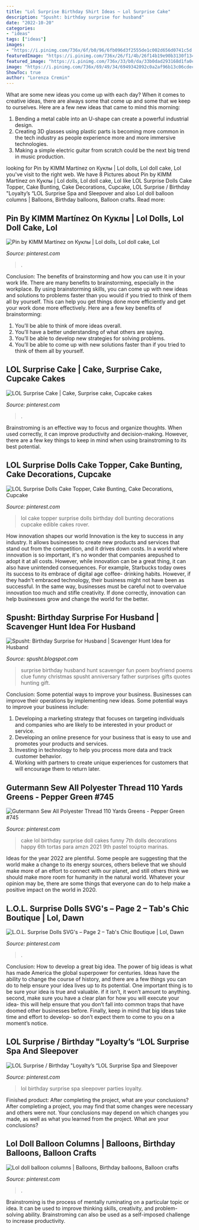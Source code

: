 ```yaml
---
title: "Lol Surprise Birthday Shirt Ideas ~ Lol Surprise Cake"
description: "Spusht: birthday surprise for husband"
date: "2022-10-20"
categories:
- "ideas"
tags: ["ideas"]
images:
- "https://i.pinimg.com/736x/6f/b0/96/6fb096d3f2555de1c002d656d0741c5d.jpg"
featuredImage: "https://i.pinimg.com/736x/26/f1/4b/26f14b19e90b3130f134907fca011596.jpg"
featured_image: "https://i.pinimg.com/736x/33/b0/da/33b0dad293168d1fa0c969858500ea97.jpg"
image: "https://i.pinimg.com/736x/69/49/34/6949342092c0a2af96b13c06cdec4d3b.jpg"
ShowToc: true
author: "Lorenza Cremin"
---
```



What are some new ideas you come up with each day?
When it comes to creative ideas, there are always some that come up and some that we keep to ourselves. Here are a few new ideas that came to mind this morning: 
1. Bending a metal cable into an U-shape can create a powerful industrial design.
2. Creating 3D glasses using plastic parts is becoming more common in the tech industry as people experience more and more immersive technologies.
3. Making a simple electric guitar from scratch could be the next big trend in music production.

	

		
looking for Pin by KIMM Martínez on Куклы | Lol dolls, Lol doll cake, Lol you've visit to the right web. We have 8 Pictures about Pin by KIMM Martínez on Куклы | Lol dolls, Lol doll cake, Lol like LOL Surprise Dolls Cake Topper, Cake Bunting, Cake Decorations, Cupcake, LOL Surprise / Birthday &quot;Loyalty’s “LOL Surprise Spa and Sleepover and also Lol doll balloon columns | Balloons, Birthday balloons, Balloon crafts. Read more:
		
    
## Pin By KIMM Martínez On Куклы | Lol Dolls, Lol Doll Cake, Lol

<img loading=lazy src="https://i.pinimg.com/736x/6f/b0/96/6fb096d3f2555de1c002d656d0741c5d.jpg" onerror="this.onerror=null;this.src='https://tse1.mm.bing.net/th?id=OIP.NYNapvXaEqh4IEQ2wgqYuwAAAA&amp;pid=15.1';" alt="Pin by KIMM Martínez on Куклы | Lol dolls, Lol doll cake, Lol">

_Source: pinterest.com_

>. 

	

Conclusion: The benefits of brainstorming and how you can use it in your work life.
There are many benefits to brainstorming, especially in the workplace. By using brainstorming skills, you can come up with new ideas and solutions to problems faster than you would if you tried to think of them all by yourself. This can help you get things done more efficiently and get your work done more effectively. Here are a few key benefits of brainstorming:
1. You’ll be able to think of more ideas overall.
2. You’ll have a better understanding of what others are saying.
3. You’ll be able to develop new strategies for solving problems.
4. You’ll be able to come up with new solutions faster than if you tried to think of them all by yourself.

    
## LOL Surprise Cake | Cake, Surprise Cake, Cupcake Cakes

<img loading=lazy src="https://i.pinimg.com/736x/69/49/34/6949342092c0a2af96b13c06cdec4d3b.jpg" onerror="this.onerror=null;this.src='https://tse2.mm.bing.net/th?id=OIP.CLqeEIsmA02Bb3B_bFyr9QHaLG&amp;pid=15.1';" alt="LOL Surprise Cake | Cake, Surprise cake, Cupcake cakes">

_Source: pinterest.com_

>. 

	

Brainstroming is an effective way to focus and organize thoughts. When used correctly, it can improve productivity and decision-making. However, there are a few key things to keep in mind when using brainstroming to its best potential.

    
## LOL Surprise Dolls Cake Topper, Cake Bunting, Cake Decorations, Cupcake

<img loading=lazy src="https://i.pinimg.com/736x/2a/5a/1d/2a5a1d76a517f7bc8cd12bdcd0bb6e2c.jpg" onerror="this.onerror=null;this.src='https://tse2.mm.bing.net/th?id=OIP.1ls6Dq0To9c3-pnzakzoHwHaHa&amp;pid=15.1';" alt="LOL Surprise Dolls Cake Topper, Cake Bunting, Cake Decorations, Cupcake">

_Source: pinterest.com_

>lol cake topper surprise dolls birthday doll bunting decorations cupcake edible cakes rover. 

	

How innovation shapes our world
Innovation is the key to success in any industry. It allows businesses to create new products and services that stand out from the competition, and it drives down costs. In a world where innovation is so important, it's no wonder that companies arepushed to adopt it at all costs. However, while innovation can be a great thing, it can also have unintended consequences. For example, Starbucks today owes its success to its embrace of digital age coffee- drinking habits. However, if they hadn't embraced technology, their business might not have been as successful. In the same way, businesses must be careful not to overvalue innovation too much and stifle creativity. If done correctly, innovation can help businesses grow and change the world for the better.

    
## Spusht: Birthday Surprise For Husband | Scavenger Hunt Idea For Husband

<img loading=lazy src="https://1.bp.blogspot.com/-gPryoN681Fs/T-Sa6MXQVEI/AAAAAAAAFR4/ozrpVPdqUaY/s1600/9+treasure+hunt+clue+&amp;+poem+for+kitchenaid.jpg" onerror="this.onerror=null;this.src='https://tse2.mm.bing.net/th?id=OIP.jEjynyh8B6Dq8E5pr_sOwgHaJO&amp;pid=15.1';" alt="Spusht: Birthday Surprise for Husband | Scavenger Hunt Idea for Husband">

_Source: spusht.blogspot.com_

>surprise birthday husband hunt scavenger fun poem boyfriend poems clue funny christmas spusht anniversary father surprises gifts quotes hunting gift. 

	

Conclusion: Some potential ways to improve your business.
Businesses can improve their operations by implementing new ideas. Some potential ways to improve your business include:
1. Developing a marketing strategy that focuses on targeting individuals and companies who are likely to be interested in your product or service.
2. Developing an online presence for your business that is easy to use and promotes your products and services.
3. Investing in technology to help you process more data and track customer behavior.
4. Working with partners to create unique experiences for customers that will encourage them to return later.

    
## Gutermann Sew All Polyester Thread 110 Yards Greens - Pepper Green #745

<img loading=lazy src="https://i.pinimg.com/736x/26/f1/4b/26f14b19e90b3130f134907fca011596.jpg" onerror="this.onerror=null;this.src='https://tse3.mm.bing.net/th?id=OIP.ci-qguZMa3KvR8lwPUkhaQHaJE&amp;pid=15.1';" alt="Gutermann Sew All Polyester Thread 110 Yards Greens - Pepper Green #745">

_Source: pinterest.com_

>cake lol birthday surprise doll cakes funny 7th dolls decorations happy 6th tortas para amzn 2021 9th pastel τούρτα marinas. 

	

Ideas for the year 2022 are plentiful. Some people are suggesting that the world make a change to its energy sources, others believe that we should make more of an effort to connect with our planet, and still others think we should make more room for humanity in the natural world. Whatever your opinion may be, there are some things that everyone can do to help make a positive impact on the world in 2020.

    
## L.O.L. Surprise Dolls SVG&#039;s – Page 2 – Tab&#039;s Chic Boutique | Lol, Dawn

<img loading=lazy src="https://i.pinimg.com/736x/33/b0/da/33b0dad293168d1fa0c969858500ea97.jpg" onerror="this.onerror=null;this.src='https://tse1.mm.bing.net/th?id=OIP.xm8Ne_-GVGT5LzXWDEdRrwHaHa&amp;pid=15.1';" alt="L.O.L. Surprise Dolls SVG&#039;s – Page 2 – Tab&#039;s Chic Boutique | Lol, Dawn">

_Source: pinterest.com_

>. 

	

Conclusion: How to develop a great big idea.
The power of big ideas is what has made America the global superpower for centuries. Ideas have the ability to change the course of history, and there are a few things you can do to help ensure your idea lives up to its potential.
One important thing is to be sure your idea is true and valuable. if it isn’t, it won’t amount to anything. second, make sure you have a clear plan for how you will execute your idea- this will help ensure that you don’t fall into common traps that have doomed other businesses before. Finally, keep in mind that big ideas take time and effort to develop- so don’t expect them to come to you on a moment’s notice.

    
## LOL Surprise / Birthday &quot;Loyalty’s “LOL Surprise Spa And Sleepover

<img loading=lazy src="https://i.pinimg.com/736x/91/49/ba/9149ba6c5f330da123cda5d346a1bcc6.jpg" onerror="this.onerror=null;this.src='https://tse4.mm.bing.net/th?id=OIP.OKTSXpwb3jNqSdidYv1Q2wHaFt&amp;pid=15.1';" alt="LOL Surprise / Birthday &quot;Loyalty’s “LOL Surprise Spa and Sleepover">

_Source: pinterest.com_

>lol birthday surprise spa sleepover parties loyalty. 

	

Finished product: After completing the project, what are your conclusions?
After completing a project, you may find that some changes were necessary and others were not. Your conclusions may depend on which changes you made, as well as what you learned from the project. What are your conclusions?

    
## Lol Doll Balloon Columns | Balloons, Birthday Balloons, Balloon Crafts

<img loading=lazy src="https://i.pinimg.com/736x/68/1a/2a/681a2a8e2e547813b6711d2007a95687.jpg" onerror="this.onerror=null;this.src='https://tse2.mm.bing.net/th?id=OIP.aX_zqpe1mLGzU9bHrW-lMQHaHa&amp;pid=15.1';" alt="Lol doll balloon columns | Balloons, Birthday balloons, Balloon crafts">

_Source: pinterest.com_

>. 

	

Brainstroming is the process of mentally ruminating on a particular topic or idea. It can be used to improve thinking skills, creativity, and problem-solving ability. Brainstroming can also be used as a self-imposed challenge to increase productivity.

